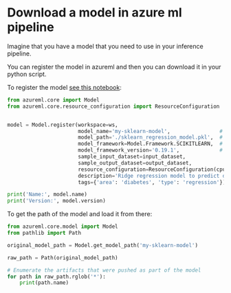 # Download a model in azure ml pipeline

Imagine that you have a model that you need to use in your inference pipeline. 

You can register the model in azureml and then you can download it in your python script.

To register the model [see this notebook](https://github.com/Azure/MachineLearningNotebooks/blob/master/how-to-use-azureml/deployment/deploy-to-cloud/model-register-and-deploy.ipynb):
``` python
from azureml.core import Model
from azureml.core.resource_configuration import ResourceConfiguration


model = Model.register(workspace=ws,
                       model_name='my-sklearn-model',                # Name of the registered model in your workspace.
                       model_path='./sklearn_regression_model.pkl',  # Local file to upload and register as a model.
                       model_framework=Model.Framework.SCIKITLEARN,  # Framework used to create the model.
                       model_framework_version='0.19.1',             # Version of scikit-learn used to create the model.
                       sample_input_dataset=input_dataset,
                       sample_output_dataset=output_dataset,
                       resource_configuration=ResourceConfiguration(cpu=1, memory_in_gb=0.5),
                       description='Ridge regression model to predict diabetes progression.',
                       tags={'area': 'diabetes', 'type': 'regression'})

print('Name:', model.name)
print('Version:', model.version)
```

To get the path of the model and load it from there:
``` python
from azureml.core.model import Model
from pathlib import Path

original_model_path = Model.get_model_path('my-sklearn-model')

raw_path = Path(original_model_path)

# Enumerate the artifacts that were pushed as part of the model
for path in raw_path.rglob('*'):
    print(path.name)

```